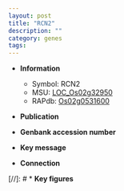 ```yaml
---
layout: post
title: "RCN2"
description: ""
category: genes
tags: 
---
```


* **Information**  
    + Symbol: RCN2  
    + MSU: [LOC_Os02g32950](http://rice.uga.edu/cgi-bin/ORF_infopage.cgi?orf=LOC_Os02g32950)  
    + RAPdb: [Os02g0531600](http://rapdb.dna.affrc.go.jp/viewer/gbrowse_details/irgsp1?name=Os02g0531600)  

* **Publication**  

* **Genbank accession number**  

* **Key message**  

* **Connection**  

[//]: # * **Key figures**  


